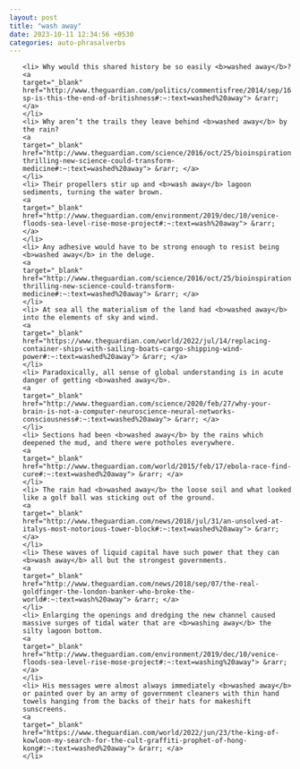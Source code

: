 ```yaml
---
layout: post
title: "wash away"
date: 2023-10-11 12:34:56 +0530
categories: auto-phrasalverbs
---
```

<ol>

    <li> Why would this shared history be so easily <b>washed away</b>?
    <a 
    target="_blank" 
    href="http://www.theguardian.com/politics/commentisfree/2014/sep/16/-sp-is-this-the-end-of-britishness#:~:text=washed%20away"> &rarr; </a>
    </li>
    <li> Why aren’t the trails they leave behind <b>washed away</b> by the rain?
    <a 
    target="_blank" 
    href="http://www.theguardian.com/science/2016/oct/25/bioinspiration-thrilling-new-science-could-transform-medicine#:~:text=washed%20away"> &rarr; </a>
    </li>
    <li> Their propellers stir up and <b>wash away</b> lagoon sediments, turning the water brown.
    <a 
    target="_blank" 
    href="http://www.theguardian.com/environment/2019/dec/10/venice-floods-sea-level-rise-mose-project#:~:text=wash%20away"> &rarr; </a>
    </li>
    <li> Any adhesive would have to be strong enough to resist being <b>washed away</b> in the deluge.
    <a 
    target="_blank" 
    href="http://www.theguardian.com/science/2016/oct/25/bioinspiration-thrilling-new-science-could-transform-medicine#:~:text=washed%20away"> &rarr; </a>
    </li>
    <li> At sea all the materialism of the land had <b>washed away</b> into the elements of sky and wind.
    <a 
    target="_blank" 
    href="https://www.theguardian.com/world/2022/jul/14/replacing-container-ships-with-sailing-boats-cargo-shipping-wind-power#:~:text=washed%20away"> &rarr; </a>
    </li>
    <li> Paradoxically, all sense of global understanding is in acute danger of getting <b>washed away</b>.
    <a 
    target="_blank" 
    href="http://www.theguardian.com/science/2020/feb/27/why-your-brain-is-not-a-computer-neuroscience-neural-networks-consciousness#:~:text=washed%20away"> &rarr; </a>
    </li>
    <li> Sections had been <b>washed away</b> by the rains which deepened the mud, and there were potholes everywhere.
    <a 
    target="_blank" 
    href="http://www.theguardian.com/world/2015/feb/17/ebola-race-find-cure#:~:text=washed%20away"> &rarr; </a>
    </li>
    <li> The rain had <b>washed away</b> the loose soil and what looked like a golf ball was sticking out of the ground.
    <a 
    target="_blank" 
    href="http://www.theguardian.com/news/2018/jul/31/an-unsolved-at-italys-most-notorious-tower-block#:~:text=washed%20away"> &rarr; </a>
    </li>
    <li> These waves of liquid capital have such power that they can <b>wash away</b> all but the strongest governments.
    <a 
    target="_blank" 
    href="http://www.theguardian.com/news/2018/sep/07/the-real-goldfinger-the-london-banker-who-broke-the-world#:~:text=wash%20away"> &rarr; </a>
    </li>
    <li> Enlarging the openings and dredging the new channel caused massive surges of tidal water that are <b>washing away</b> the silty lagoon bottom.
    <a 
    target="_blank" 
    href="http://www.theguardian.com/environment/2019/dec/10/venice-floods-sea-level-rise-mose-project#:~:text=washing%20away"> &rarr; </a>
    </li>
    <li> His messages were almost always immediately <b>washed away</b> or painted over by an army of government cleaners with thin hand towels hanging from the backs of their hats for makeshift sunscreens.
    <a 
    target="_blank" 
    href="https://www.theguardian.com/world/2022/jun/23/the-king-of-kowloon-my-search-for-the-cult-graffiti-prophet-of-hong-kong#:~:text=washed%20away"> &rarr; </a>
    </li>